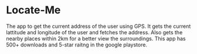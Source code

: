 # Locate-Me
The app to get the current address of the user using GPS.
It gets the current lattitude and longitude of the user and fetches the address. 
Also gets the nearby places within 2km for a better view the surroundings.
This app has 500+ downloads and 5-star raitng in the google playstore.
